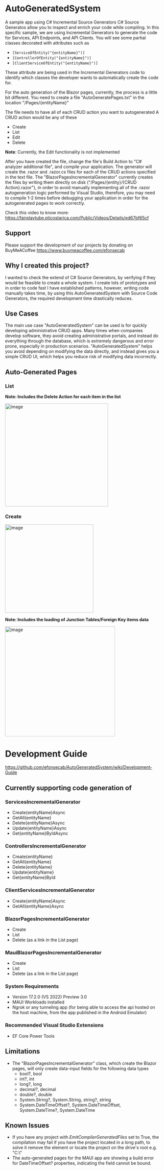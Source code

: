 # AutoGeneratedSystem
A sample app using C# Incremental Source Generators
C# Source Generatos allow you to inspect and enrich your code while compiling.
In this specific sample, we are using Incremental Generators to generate the code for Services, API Endpoints, and API Clients.
You will see some partial classes decorated with attributes such as
* `[ServiceOfEntity("{entityName}")]`
* `[ControllerOfEntity("{entityName}")]`
* `[ClientServiceOfEntity("{entityName}")]`

These attribute are being used in the Incremental Generators code to identify which classes the developer wants to automatically create the code for.

For the auto generation of the Blazor pages, currently, the process is a little bit different.
You need to create a file "AutoGeneratePages.txt" in the location
"/Pages/{entityName}"

The file needs to have all of each CRUD action you want to autogenerated
A CRUD action would be any of these
* Create
* List
* Edit
* Delete

**Note**: Currently, the Edit functionality is not implemented

After you have created the file, change the file's Build Action to "C# analyzer additional file", and compile your application.
The generator will create the .razor and .razor.cs files for each of the CRUD actions specified in the text file.
The "BlazorPagesIncrementalGenerator" currently creates the files by writing them directly on disk ("/Pages/{entity}/{CRUD Action}.razor"), in order to avoid manually implementing all of the .razor autogeneration logic performed by Visual Studio, therefore, you may need to compile 1-2 times before debugging your application in order for the
autogenerated pages to work correctly.

Check this video to know more:
https://fairplaytube.pticostarica.com/Public/Videos/Details/ed67bf65cf

## Support
Please support the development of our projects by donating on BuyMeACoffee https://www.buymeacoffee.com/efonsecab

## Why I created this project?
I wanted to check the extend of C# Source Generators, by verifying if they would be feasible to create a whole system.
I create lots of prototypes and in order to code fast I have established patterns, however, writing code manually takes time, 
by using this AutoGeneratedSystem with Source Code Generators, the required development time drastically reduces.

## Use Cases
The main use case "AutoGeneratedSystem" can be used is for quickly developing administrative CRUD apps.
Many times when companies develop software, they avoid creating administrative portals, 
and instead do everything through the database, which is extremely dangerous and error prone, 
especially in production scenarios.
"AutoGeneratedSystem" helps you avoid depending on modifying the data directly, 
and instead gives you a simple CRUD UI, which helps you reduce risk of modifying data incorrectly.

## Auto-Generated Pages
### List

**Note: Includes the Delete Action for each item in the list**

<img width="336" alt="image" src="https://user-images.githubusercontent.com/3481899/163571226-701d54dd-14d4-48d4-8b54-b621832f11dd.png">

### Create
<img width="288" alt="image" src="https://user-images.githubusercontent.com/3481899/163571419-23222091-5305-4720-8080-20afd93c3332.png">

**Note: Includes the loading of Junction Tables/Foreign Key items data**

<img width="359" alt="image" src="https://user-images.githubusercontent.com/3481899/163571746-72e56f0d-10eb-42a0-898c-7b1f001c53f4.png">

# Development Guide
https://github.com/efonsecab/AutoGeneratedSystem/wiki/Development-Guide

## Currently supporting code generation of
### ServicesIncrementalGenerator
* Create{entityName}Async
* GetAll{entityName}
* Delete{entityName}Async
* Update{entityName}Async
* Get{entityName}ByIdAsync

### ControllersIncrementalGenerator
* Create{entityName}
* GetAll{entityName}
* Delete{entityName}
* Update{entityName}
* Get{entityName}ById

### ClientServicesIncrementalGenerator
* Create{entityName}Async
* GetAll{entityName}Async

### BlazorPagesIncrementalGenerator
* Create
* List
* Delete (as a link in the List page)

### MauiBlazorPagesIncrementalGenerator
* Create
* List
* Delete (as a link in the List page)

### System Requirements
* Version 17.2.0 (VS 2022) Preview 3.0
* MAUI Workloads installed
* Ngrok or any tunneling app (for being able to access the api hosted on the host machine, 
from the app published in the Android Emulator)

### Recommended Visual Studio Extensions
* EF Core Power Tools

## Limitations
* The "BlazorPagesIncrementalGenerator" class, which create the Blazor pages, will only create data-input fields for the following data types
  * bool?, bool
  * int?, int
  * long?, long
  * decimal?, decimal
  * double?, double
  * System.String?, System.String, string?, string
  * System.DateTimeOffset?, System.DateTimeOffset, System.DateTime?, System.DateTime

## Known Issues
* If you have any project with *EmitCompilerGeneratedFiles* set to True, the compilation may fail if you have the project located in a long path, to solve it remove the element or locate the project on the drive's root e.g. "C:\\"
* The auto-generated pages for the MAUI app are showing a build error for DateTimeOffset? properties, indicating the field cannot be bound.
